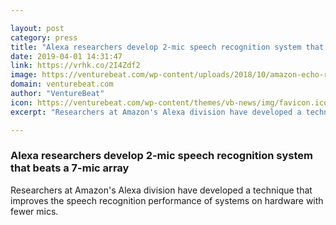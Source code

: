 ```yaml
---

layout: post
category: press
title: "Alexa researchers develop 2-mic speech recognition system that beats a 7-mic array"
date: 2019-04-01 14:31:47
link: https://vrhk.co/2I4Zdf2
image: https://venturebeat.com/wp-content/uploads/2018/10/amazon-echo-red.jpg?w=1200&strip=all
domain: venturebeat.com
author: "VentureBeat"
icon: https://venturebeat.com/wp-content/themes/vb-news/img/favicon.ico
excerpt: "Researchers at Amazon's Alexa division have developed a technique that improves the speech recognition performance of systems on hardware with fewer mics."

---
```


### Alexa researchers develop 2-mic speech recognition system that beats a 7-mic array

Researchers at Amazon's Alexa division have developed a technique that improves the speech recognition performance of systems on hardware with fewer mics.
